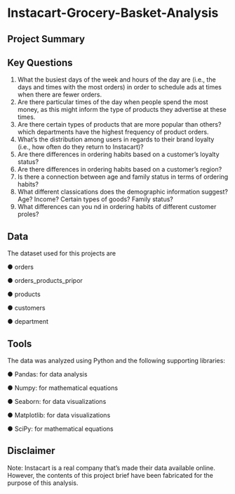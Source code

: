 # Instacart-Grocery-Basket-Analysis

## Project Summary 


## Key Questions 
1. What the busiest days of the week and hours of the day are (i.e., the days and times with the most orders) in order to schedule ads at
times when there are fewer orders.
3. Are there  particular times of the day when people spend the most money, as this might inform the type of products they advertise at
these times.
4. Are there certain types of products that are more popular than others? which departments have the highest frequency of
product orders.
5. What’s the distribution among users in regards to their brand loyalty (i.e., how often do they return to Instacart)?
6. Are there differences in ordering habits based on a customer’s loyalty status?
7. Are there differences in ordering habits based on a customer’s region?
8. Is there a connection between age and family status in terms of ordering habits?
9.  What different classications does the demographic information suggest? Age? Income? Certain types of goods? Family status?
10. What differences can you nd in ordering habits of different customer proles? 


## Data
The dataset used for this projects are 

● orders

● orders_products_pripor

● products

● customers

● department

## Tools 
The data was analyzed using Python and the following supporting libraries:

● Pandas: for data analysis

● Numpy: for mathematical equations

● Seaborn: for data visualizations

● Matplotlib: for data visualizations

● SciPy: for mathematical equations


## Disclaimer 
Note: Instacart is a real company that’s made their data available online. However, the contents of this project brief
have been fabricated for the purpose of this analysis. 
